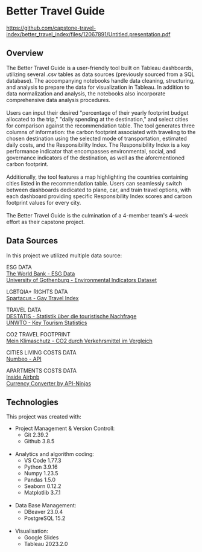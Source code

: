 # Better Travel Guide
https://github.com/capstone-travel-index/better_travel_index/files/12067891/Untitled.presentation.pdf



## Overview
The Better Travel Guide is a user-friendly tool built on Tableau dashboards, utilizing several .csv tables as data sources (previously sourced from a SQL database). The accompanying notebooks handle data cleaning, structuring, and analysis to prepare the data for visualization in Tableau. In addition to data normalization and analysis, the notebooks also incorporate comprehensive data analysis procedures.
<br/><br/>
Users can input their desired "percentage of their yearly footprint budget allocated to the trip," "daily spending at the destination," and select cities for comparison against the recommendation table. The tool generates three columns of information: the carbon footprint associated with traveling to the chosen destination using the selected mode of transportation, estimated daily costs, and the Responsibility Index. The Responsibility Index is a key performance indicator that encompasses environmental, social, and governance indicators of the destination, as well as the aforementioned carbon footprint.
<br/><br/>
Additionally, the tool features a map highlighting the countries containing cities listed in the recommendation table. Users can seamlessly switch between dashboards dedicated to plane, car, and train travel options, with each dashboard providing specific Responsibility Index scores and carbon footprint values for every city.
<br/><br/>
The Better Travel Guide is the culmination of a 4-member team's 4-week effort as their capstone project.



## Data Sources
In this project we utilized multiple data source:

ESG DATA
<br/>
[The World Bank - ESG Data](https://esgdata.worldbank.org/data/download?lang=en)
<br/>
[University of Gothenburg - Environmental Indicators Dataset](https://www.gu.se/en/quality-government/qog-data/data-downloads/environmental-indicators-dataset)

LGBTQIA+ RIGHTS DATA
<br/>
[Spartacus - Gay Travel Index](https://data.world/makeovermonday/2023w2/workspace/file?filename=GTI_2012-2021.xlsx)

TRAVEL DATA
<br/>
[DESTATIS - Statistik über die touristische Nachfrage](https://www-genesis.destatis.de/genesis/online?sequenz=statistikTabellen&selectionname=45413#abreadcrumb)
<br/>
[UNWTO - Key Tourism Statistics](https://www.unwto.org/tourism-statistics/key-tourism-statistics)

CO2 TRAVEL FOOTPRINT
<br/>
[Mein Klimaschutz - CO2 durch Verkehrsmittel im Vergleich](https://www.mein-klimaschutz.de/unterwegs/a/einkauf/welches-verkehrsmittel-verursacht-im-vergleich-mehr-co2/)

CITIES LIVING COSTS DATA
<br/>
[Numbeo - API](https://www.numbeo.com/common/api.jsp)

APARTMENTS COSTS DATA
<br/>
[Inside Airbnb](http://insideairbnb.com/get-the-data/)
<br/>
[Currency Converter by API-Ninjas](https://rapidapi.com/apininjas/api/currency-converter-by-api-ninjas)



## Technologies
This project was created with:
</br>
- Project Management & Version Controll:
    - Git 2.39.2
    - Github 3.8.5
<br><br>
- Analytics and algorithm coding:
    - VS Code 1.77.3
    - Python 3.9.16
    - Numpy 1.23.5
    - Pandas 1.5.0
    - Seaborn 0.12.2
    - Matplotlib 3.7.1
<br><br>
- Data Base Management:
    - DBeaver 23.0.4
    - PostgreSQL 15.2
<br></br>
- Visualisation:
    - Google Slides
    - Tableau 2023.2.0
